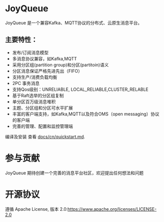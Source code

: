 JoyQueue
====
JoyQueue 是一个兼容Kafka、MQTT协议的分布式、云原生消息平台。

## 主要特性：

* 发布/订阅消息模型
* 多消息协议兼容，如Kafka,MQTT
* 采用分区组(partition group)和分区(partitoin)语义
* 分区消息保证严格先进先出（FIFO）
* 支持生产/消费负载均衡
* 2PC 事务消息
* 支持Qos级别：UNRELIABLE, LOCAL_RELIABLE,CLUSTER_RELABLE
* 基于Raft选举的分区组复制
* 单分区百万级消息堆积
* 主题、分区组和分区可水平扩展
* 丰富的客户端支持，如Kafka,MQTT以及符合OMS（open messaging）协议的客户端
* 完善的管理、配置和监控管理端

编译及安装
查看 [docs/cn/quickstart.md](docs/cn/quickstart.md).

参与贡献
====
JoyQueue 期待创建一个完善的消息平台社区，欢迎提出任何想法和问题

开源协议
====
遵循 Apache License, 版本 2.0:https://www.apache.org/licenses/LICENSE-2.0
